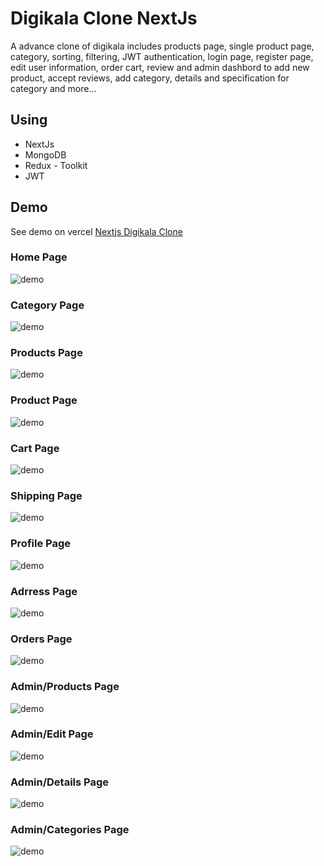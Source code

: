 ﻿# Digikala Clone NextJs

A advance clone of digikala includes products page, single product  page, category, sorting, filtering, JWT authentication, login page, register page, edit user information,  order cart, review and admin dashbord to add new product, accept reviews, add category, details and specification for category and more...

## Using
- NextJs
- MongoDB
- Redux - Toolkit
- JWT


## Demo
See demo on vercel
[Nextjs Digikala Clone](https://digikala-clone-nextjs-p.vercel.app/)

### Home Page
![demo](./demo/demo_01.png)


### Category Page
![demo](./demo/demo_02.png)

### Products Page
![demo](./demo/demo_03.png)

### Product Page
![demo](./demo/demo_04.png)

### Cart Page
![demo](./demo/demo_05.png)

### Shipping Page
![demo](./demo/demo_06.png)

### Profile Page
![demo](./demo/demo_07.png)

### Adrress Page
![demo](./demo/demo_08.png)

### Orders Page
![demo](./demo/demo_09.png)

### Admin/Products Page
![demo](./demo/demo_10.png)

### Admin/Edit Page
![demo](./demo/demo_11.png)

### Admin/Details Page
![demo](./demo/demo_12.png)

### Admin/Categories Page
![demo](./demo/demo_13.png)


